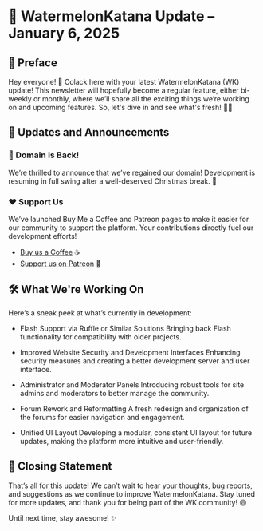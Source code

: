 # 🌟 WatermelonKatana Update – January 6, 2025

## 🌟 Preface

Hey everyone! 👋 Colack here with your latest WatermelonKatana (WK) update! This newsletter will hopefully become a regular feature, either bi-weekly or monthly, where we’ll share all the exciting things we’re working on and upcoming features. So, let's dive in and see what's fresh! 🍉✨

## 🚨 Updates and Announcements

### 🎉 Domain is Back!

We’re thrilled to announce that we’ve regained our domain! Development is resuming in full swing after a well-deserved Christmas break. 🌟

### ❤️ Support Us

We’ve launched Buy Me a Coffee and Patreon pages to make it easier for our community to support the platform. Your contributions directly fuel our development efforts!

- [Buy us a Coffee](https://buymeacoffee.com/watermelonkatana) ☕
- [Support us on Patreon](https://patreon.com/watermelonkatana) 🌟

## 🛠️ What We're Working On

Here’s a sneak peek at what’s currently in development:

- Flash Support via Ruffle or Similar Solutions
Bringing back Flash functionality for compatibility with older projects.

- Improved Website Security and Development Interfaces
Enhancing security measures and creating a better development server and user interface.

- Administrator and Moderator Panels
Introducing robust tools for site admins and moderators to better manage the community.

- Forum Rework and Reformatting
A fresh redesign and organization of the forums for easier navigation and engagement.

- Unified UI Layout
Developing a modular, consistent UI layout for future updates, making the platform more intuitive and user-friendly.

## 💬 Closing Statement

That’s all for this update! We can’t wait to hear your thoughts, bug reports, and suggestions as we continue to improve WatermelonKatana. Stay tuned for more updates, and thank you for being part of the WK community! 😄

Until next time, stay awesome! ✨